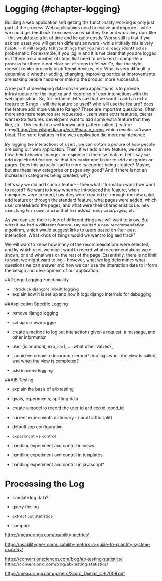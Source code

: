 # Logging {#chapter-logging}
Building a web application and getting the functionality working is only just part of the process. Web applications need to evolve and improve - while we could get feedback from users on what they like and what they dont like - this would take a lot of time and be quite costly. Worse still is that if you ask ten users you will get ten different answers - while intitially this is very helpful - it will largely tell you things that you have already identified as problematic. For example, if you log in and it is not clear that you are logged in. If there are a number of steps that need to be taken to complete a process but there is not clear set of steps to follow. Or, that the style doesn't render properly on different devices, etc. What is very difficult to determine is whether adding, changing, improving particular improvements are making people happier or making the product more successful.

A key part of developing data-driven web applications is to provide infrastructure for the logging and recording of user interactions with the web application. So, for instance, let's say that we want to add an extra feature to Rango - will the feature be used? who will use the feature? does the feature add more value to Rango? These are important questions. Often more and more features are requested - users want extra features, clients want extra features, developers want to add some extra feature that they like, etc.  This leads to a well known anti-pattern called, [feature creep]<https://en.wikipedia.org/wiki/Feature_creep> which results software bloat. The more features in the web application the more maintenance.


By logging the interactions of users, we can obtain a picture of how people are using our web application. Then, if we add a new feature, we can see how their behavior changes in response to the new feature. Let's say we add a quick add feature, so that it is easier and faster to add categories or pages. Does this actually lead to more categories being created? Maybe, but are these new categories or pages any good? And if there is not an increase in categories being created, why?  

Let's say we did add such a feature - then what information would we want to record? We want to know when we introduced the feature, when categories were created, how they were created i.e. through the new quick add feature or through the standard feature,  what pages were added, which user created/add the pages, and what were their characteristics i.e. new user, long term user, a user that has added many cats/pages, etc. 

As you can see there is lots of different things we will want to know. But what if we had a different feature, say we had a new recommendation algorithm, which would suggest links to users based on their past interaction. What kinds of things would we want to log and track?


We will want to know how many of the recommendations were selected, and by which user, we might want to record what recommendations were shown, or and what was on the rest of the page. Essentially, there is no limit to want we might want to log - however, what we log determines what questions we can answer and how we can use the interaction data to inform the design and development of our application.



##Django Logging Functionality
- introduce django's inbuilt logging 
- explain how it is set up and how it logs django internals for debugging


##Application Specific Logging
- remove django logging
- set up our own logger
- create a method to log out interactions given a request, a message, and other information

- user (id or anon), exp_id=1, .... what other values?_
- should we create a decorator method? that logs when the view is called, and when the view is completed?
- add in some logging


##A/B Testing

- explain the basis of a/b testing
- goals, experiments, splitting data

- create a model to record the user id and exp id, cond_id
- current experiments dictionary - ( and traffic split)
- default app configuration

- experiment vs control
- handling experiment and control in views
- handling experiment and control in templates
- handling experiment and control in javascript?




# Processing the Log

- simulate log data?

- query the log

- extract out statistics

- compare

https://measuringu.com/usability-metrics/

https://usabilitygeek.com/usability-metrics-a-guide-to-quantify-system-usability/


https://conversionsciences.com/blog/ab-testing-statistics/
https://conversionxl.com/blog/ab-testing-statistics/


https://measuringu.com/papers/Sauro_Dumas_CHI2009.pdf

